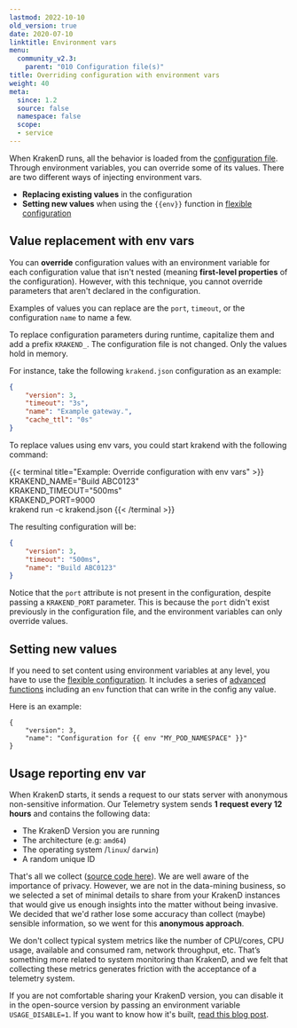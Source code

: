 ```yaml
---
lastmod: 2022-10-10
old_version: true
date: 2020-07-10
linktitle: Environment vars
menu:
  community_v2.3:
    parent: "010 Configuration file(s)"
title: Overriding configuration with environment vars
weight: 40
meta:
  since: 1.2
  source: false
  namespace: false
  scope:
  - service
---
```

When KrakenD runs, all the behavior is loaded from the [configuration file](/docs/v2.3/configuration/structure/). Through environment variables, you can override some of its values. There are two different ways of injecting environment vars.

- **Replacing existing values** in the configuration
- **Setting new values** when using the `{{env}}` function in [flexible configuration](/docs/v2.3/configuration/flexible-config/)

## Value replacement with env vars
You can **override** configuration values with an environment variable for each configuration value that isn't nested (meaning **first-level properties** of the configuration). However, with this technique, you cannot override parameters that aren't declared in the configuration.

Examples of values you can replace are the `port`, `timeout`, or the configuration `name` to name a few.

To replace configuration parameters during runtime, capitalize them and add a prefix `KRAKEND_`. The configuration file is not changed. Only the values hold in memory.

For instance, take the following `krakend.json` configuration as an example:

```json
{
    "version": 3,
    "timeout": "3s",
    "name": "Example gateway.",
    "cache_ttl": "0s"
}
```

To replace values using env vars, you could start krakend with the following command:

{{< terminal title="Example: Override configuration with env vars" >}}
KRAKEND_NAME="Build ABC0123" \
KRAKEND_TIMEOUT="500ms" \
KRAKEND_PORT=9000 \
krakend run -c krakend.json
{{< /terminal >}}

The resulting configuration will be:

```json
{
    "version": 3,
    "timeout": "500ms",
    "name": "Build ABC0123"
}
```


Notice that the `port` attribute is not present in the configuration, despite passing a `KRAKEND_PORT` parameter. This is because the `port` didn't exist previously in the configuration file, and the environment variables can only override values.

## Setting new values
If you need to set content using environment variables at any level, you have to use the [flexible configuration](/docs/v2.3/configuration/flexible-config/). It includes a series of [advanced functions](/docs/v2.3/configuration/flexible-config/#advanced-functions) including an `env` function that can write in the config any value.

Here is an example:

```go-text-template
{
    "version": 3,
    "name": "Configuration for {{ env "MY_POD_NAMESPACE" }}"
}
```

## Usage reporting env var
When KrakenD starts, it sends a request to our stats server with anonymous non-sensitive information. Our Telemetry system sends **1 request every 12 hours** and contains the following data:

- The KrakenD Version you are running
- The architecture (e.g: `amd64`)
- The operating system /`linux`/ `darwin`)
- A random unique ID

That's all we collect ([source code here](https://github.com/krakendio/krakend-usage)). We are well aware of the importance of privacy. However, we are not in the data-mining business, so we selected a set of minimal details to share from your KrakenD instances that would give us enough insights into the matter without being invasive. We decided that we'd rather lose some accuracy than collect (maybe) sensible information, so we went for this **anonymous approach**.

We don't collect typical system metrics like the number of CPU/cores, CPU usage, available and consumed ram, network throughput, etc. That’s something more related to system monitoring than KrakenD, and we felt that collecting these metrics generates friction with the acceptance of a telemetry system.

If you are not comfortable sharing your KrakenD version, you can disable it in the open-source version by passing an environment variable `USAGE_DISABLE=1`. If you want to know how it's built, [read this blog post](/blog/building-a-telemetry-service/).
